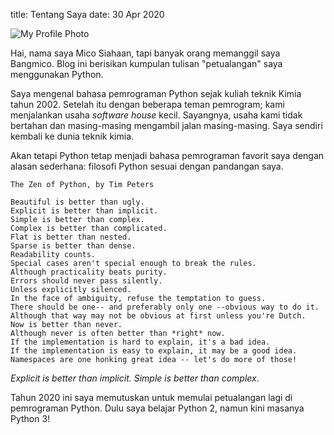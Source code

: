 title: Tentang Saya
date: 30 Apr 2020

![My Profile Photo][my_profile_photo]

Hai, nama saya Mico Siahaan, tapi banyak orang memanggil saya Bangmico. Blog ini berisikan kumpulan tulisan "petualangan" saya menggunakan Python.

Saya mengenal bahasa pemrograman Python sejak kuliah teknik Kimia tahun 2002. Setelah itu dengan beberapa teman pemrogram; kami menjalankan usaha *software house* kecil. Sayangnya, usaha kami tidak bertahan dan masing-masing mengambil jalan masing-masing. Saya sendiri kembali ke dunia teknik kimia.

Akan tetapi Python tetap menjadi bahasa pemrograman favorit saya dengan alasan sederhana: filosofi Python sesuai dengan pandangan saya.

```
The Zen of Python, by Tim Peters

Beautiful is better than ugly.
Explicit is better than implicit.
Simple is better than complex.
Complex is better than complicated.
Flat is better than nested.
Sparse is better than dense.
Readability counts.
Special cases aren't special enough to break the rules.
Although practicality beats purity.
Errors should never pass silently.
Unless explicitly silenced.
In the face of ambiguity, refuse the temptation to guess.
There should be one-- and preferably only one --obvious way to do it.
Although that way may not be obvious at first unless you're Dutch.
Now is better than never.
Although never is often better than *right* now.
If the implementation is hard to explain, it's a bad idea.
If the implementation is easy to explain, it may be a good idea.
Namespaces are one honking great idea -- let's do more of those!
```

*Explicit is better than implicit. Simple is better than complex*.

Tahun 2020 ini saya memutuskan untuk memulai petualangan lagi di pemrograman Python. Dulu saya belajar Python 2, namun kini masanya Python 3! 



[my_profile_photo]: {static}/images/profile.jpeg



